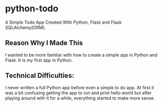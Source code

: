 # python-todo
A Simple Todo App Created With Python, Flask and Flask SQLAlchemy(ORM).

## Reason Why I Made This

I wanted to be more familiar with how to create a simple app in Python and Flask. It is my first app in Python.

## Technical Difficulties:

I never written a full Python app before even a simple to do app. At first it was a bit confusing getting the app to run and print hello world but after playing around with it for a while, everything started to make more sense.

